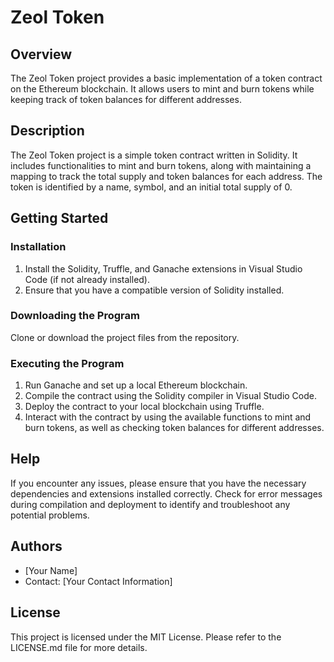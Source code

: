 # Zeol Token

## Overview

The Zeol Token project provides a basic implementation of a token contract on the Ethereum blockchain. It allows users to mint and burn tokens while keeping track of token balances for different addresses.

## Description

The Zeol Token project is a simple token contract written in Solidity. It includes functionalities to mint and burn tokens, along with maintaining a mapping to track the total supply and token balances for each address. The token is identified by a name, symbol, and an initial total supply of 0.

## Getting Started

### Installation

1. Install the Solidity, Truffle, and Ganache extensions in Visual Studio Code (if not already installed).
2. Ensure that you have a compatible version of Solidity installed.

### Downloading the Program

Clone or download the project files from the repository.

### Executing the Program

1. Run Ganache and set up a local Ethereum blockchain.
2. Compile the contract using the Solidity compiler in Visual Studio Code.
3. Deploy the contract to your local blockchain using Truffle.
4. Interact with the contract by using the available functions to mint and burn tokens, as well as checking token balances for different addresses.

## Help

If you encounter any issues, please ensure that you have the necessary dependencies and extensions installed correctly. Check for error messages during compilation and deployment to identify and troubleshoot any potential problems.

## Authors

- [Your Name]
- Contact: [Your Contact Information]

## License

This project is licensed under the MIT License. Please refer to the LICENSE.md file for more details.
